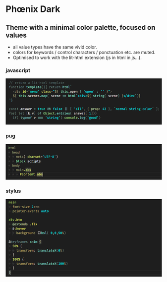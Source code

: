 # Phœnix Dark

## Theme with a minimal color palette, focused on values 
- all value types have the same vivid color.
- colors for keywords / control characters / ponctuation etc. are muted. 
- Optimised to work with the lit-html extension (js in html in js...).

### javascript
![js demo](./screenshots/js.png)
### pug
![pug demo](./screenshots/pug.png)
### stylus
![stylus demo](./screenshots/stylus.png)